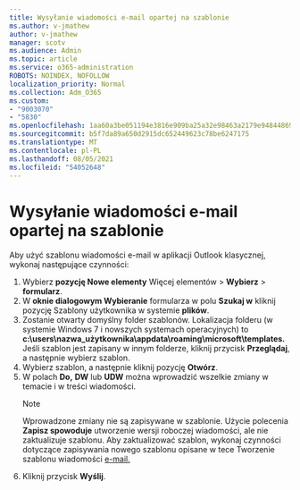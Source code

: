 ```yaml
---
title: Wysyłanie wiadomości e-mail opartej na szablonie
ms.author: v-jmathew
author: v-jmathew
manager: scotv
ms.audience: Admin
ms.topic: article
ms.service: o365-administration
ROBOTS: NOINDEX, NOFOLLOW
localization_priority: Normal
ms.collection: Adm_O365
ms.custom:
- "9003070"
- "5830"
ms.openlocfilehash: 1aa60a3be051194e3816e909ba25a32e98463a2179e94844869cd97a564548a6
ms.sourcegitcommit: b5f7da89a650d2915dc652449623c78be6247175
ms.translationtype: MT
ms.contentlocale: pl-PL
ms.lasthandoff: 08/05/2021
ms.locfileid: "54052648"
---
```

# <a name="send-an-email-message-based-on-a-template"></a>Wysyłanie wiadomości e-mail opartej na szablonie

Aby użyć szablonu wiadomości e-mail w aplikacji Outlook klasycznej, wykonaj następujące czynności:

1. Wybierz **pozycję Nowe elementy** Więcej elementów  >  **Wybierz**  >  **formularz**.
2. W **oknie dialogowym Wybieranie** formularza w polu **Szukaj w** kliknij pozycję Szablony użytkownika w systemie **plików**.
3. Zostanie otwarty domyślny folder szablonów. Lokalizacja folderu (w systemie Windows 7 i nowszych systemach operacyjnych) to **c:\users\nazwa_użytkownika\appdata\roaming\microsoft\templates.** Jeśli szablon jest zapisany w innym folderze, kliknij przycisk **Przeglądaj**, a następnie wybierz szablon.
4. Wybierz szablon, a następnie kliknij pozycję **Otwórz**.
5. W polach **Do,** **DW** lub **UDW** można wprowadzić wszelkie zmiany w temacie i w treści wiadomości.
    > [!NOTE]
    > Wprowadzone zmiany nie są zapisywane w szablonie. Użycie polecenia **Zapisz spowoduje** utworzenie wersji roboczej wiadomości, ale nie zaktualizuje szablonu. Aby zaktualizować szablon, wykonaj czynności dotyczące zapisywania nowego szablonu opisane w tece Tworzenie szablonu wiadomości [e-mail.](https://support.microsoft.com/office/create-an-email-message-template-43ec7142-4dd0-4351-8727-bd0977b6b2d1)
6. Kliknij przycisk **Wyślij**.
